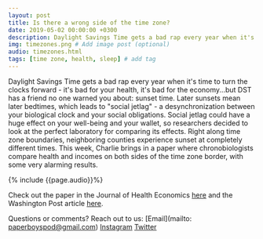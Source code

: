 ```yaml
---
layout: post
title: Is there a wrong side of the time zone?
date: 2019-05-02 00:00:00 +0300
description: Daylight Savings Time gets a bad rap every year when it's time to turn the clocks forward, it's bad for your health, it's bad for the economy...but DST has a friend no one warned you about: sunset time. ... # Add post description (shows up as description on social media posts)
img: timezones.png # Add image post (optional)
audio: timezones.html
tags: [time zone, health, sleep] # add tag
---
```


Daylight Savings Time gets a bad rap every year when it's time to turn the clocks forward - it's bad for your health, it's bad for the economy...but DST has a friend no one warned you about: sunset time. Later sunsets mean later bedtimes, which leads to "social jetlag" - a desynchronization between your biological clock and your social obligations. Social jetlag could have a huge effect on your well-being and your wallet, so researchers decided to look at the perfect laboratory for comparing its effects. Right along time zone boundaries, neighboring counties experience sunset at completely different times. This week, Charlie brings in a paper where chronobiologists compare health and incomes on both sides of the time zone border, with some very alarming results.

{% include {{page.audio}}%}

Check out the paper in the Journal of Health Economics [here](https://www.sciencedirect.com/science/article/pii/S0167629618309718) and the Washington Post article [here](https://www.sciencedirect.com/science/article/pii/S0167629618309718).

Questions or comments? Reach out to us: [Email](mailto: paperboyspod@gmail.com) [Instagram](https://www.instagram.com/paperboyspod/) [Twitter](https://twitter.com/PaperBoysPod)